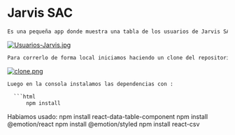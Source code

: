 # Jarvis SAC

```HTML
Es una pequeña app donde muestra una tabla de los usuarios de Jarvis SAC 
```
[![Usuarios-Jarvis.jpg](https://i.postimg.cc/Y0BLW9qF/Usuarios-Jarvis.jpg)](https://postimg.cc/njTL8nmV)

```html
Para correrlo de forma local iniciamos haciendo un clone del repositorio 
```
  
[![clone.png](https://i.postimg.cc/cHzy9g8K/clone.png)](https://postimg.cc/phK6ydCx)
  

```html
Luego en la consola instalamos las dependencias con : 
  
  ```html
      npm install
  ```
 Habiamos usado:
 npm install react-data-table-component
 npm install @emotion/react
 npm install @emotion/styled
 npm install react-csv
```
